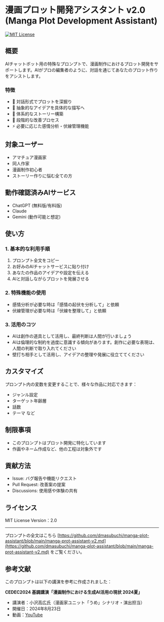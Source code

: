 # 漫画プロット開発アシスタント v2.0 (Manga Plot Development Assistant)

[![MIT License](https://img.shields.io/badge/License-MIT-green.svg)](https://choosealicense.com/licenses/mit/)

## 概要
AIチャットボット用の特殊なプロンプトで、漫画制作におけるプロット開発をサポートします。AIがプロの編集者のように、対話を通じてあなたのプロット作りをアシストします。

### 特徴
- 💬 対話形式でプロットを深掘り
- 🎯 抽象的なアイデアを具体的な描写へ
- 📝 体系的なストーリー構築
- 🔄 段階的な改善プロセス
- ⚡ 必要に応じた感情分析・伏線管理機能

## 対象ユーザー
- アマチュア漫画家
- 同人作家
- 漫画制作初心者
- ストーリー作りに悩む全ての方

## 動作確認済みAIサービス
- ChatGPT (無料版/有料版)
- Claude
- Gemini (動作可能と想定)

## 使い方

### 1. 基本的な利用手順
1. プロンプト全文をコピー
2. お好みのAIチャットサービスに貼り付け
3. あなたの作品のアイデアや設定を伝える
4. AIと対話しながらプロットを発展させる

### 2. 特殊機能の使用
- 感情分析が必要な時は「感情の起伏を分析して」と依頼
- 伏線管理が必要な時は「伏線を整理して」と依頼

### 3. 活用のコツ
- AIは創作の道具として活用し、最終判断は人間が行いましょう
- AIは倫理的な制約を過度に意識する傾向があります。創作に必要な表現は、人間の判断で取り入れてください
- 壁打ち相手として活用し、アイデアの整理や発展に役立ててください

## カスタマイズ
プロンプト内の変数を変更することで、様々な作品に対応できます：
- ジャンル設定
- ターゲット年齢層
- 話数
- テーマ
など

## 制限事項
- このプロンプトはプロット開発に特化しています
- 作画やネーム作成など、他の工程は対象外です

## 貢献方法
- Issue: バグ報告や機能リクエスト
- Pull Request: 改善案の提案
- Discussions: 使用感や体験の共有

## ライセンス
MIT License
Version：2.0

---

プロンプトの全文はこちら [https://github.com/dmasubuchi/manga-plot-assistant/blob/main/manga-prot-assistant-v2.md](https://github.com/dmasubuchi/manga-plot-assistant/blob/main/manga-prot-assistant-v2.md) をご覧ください。



## 参考文献
このプロンプトは以下の講演を参考に作成されました：

**CEDEC2024 基調講演「漫画制作における生成AI活用の現状 2024夏」**
- 講演者：小沢高広氏（漫画家ユニット「うめ」シナリオ・演出担当）
- 開催日：2024年8月23日
- 動画：[YouTube](https://youtu.be/35IELmzmvms?si=fefsybjrDJP5rqFV)
